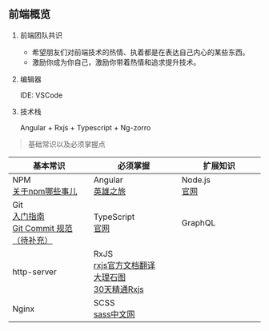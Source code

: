 ## 前端概览

1. 前端团队共识

    - 希望朋友们对前端技术的热情、执着都是在表达自己内心的某些东西。  
    - 激励你成为你自己，激励你带着热情和追求提升技术。


2. 编辑器  
   
    IDE: VSCode

3. 技术栈

    Angular + Rxjs + Typescript + Ng-zorro

> 基础常识以及必须掌握点

| 基本常识  <img width=200/>                                                                                 | 必须掌握 <img width=200/>                                                                                                        | 扩展知识<img width=200/>              |
| ---------------------------------------------------------------------------------------------------------- | -------------------------------------------------------------------------------------------------------------------------------- | ------------------------------------- |
| NPM<br/>[关于npm哪些事儿](https://github.com/FrankKai/FrankKai.github.io/issues/41)                        | Angular<br/> [英雄之旅](https://angular.cn/tutorial)                                                                             | Node.js<br/>[官网](http://nodejs.cn/) |
| Git<br/>[入门指南](http://rogerdudler.github.io/git-guide/index.zh.html)<br/>[Git Commit 规范（待补充）]() | TypeScript<br/>[官网](https://www.typescriptlang.org/docs/)                                                                      | GraphQL                               |
| http-server                                                                                                | RxJS<br/>[rxjs官方文档翻译](https://buctwbzs.gitbooks.io/rxjs/content/rookie-primer.html)<br/>[大理石图](https://rxmarbles.com/) <br/>[30天精通Rxjs](https://ithelp.ithome.com.tw/users/20103367/ironman/1199) |    |                                       |
| Nginx                                                                                                      | SCSS<br/>[sass中文网](https://www.sass.hk/docs/)                                                                                 |                                       |

